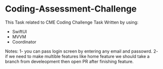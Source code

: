 # Coding-Assessment-Challenge
This Task related to CME Coding Challenge 
Task Written by using:
- SwiftUI
- MVVM
- Coordinator

Notes:
1- you can pass login screen by entering any email and passowrd.
2- if we need to make multible features like home feature we should take a branch from develeopment then open PR after finishing feature.

